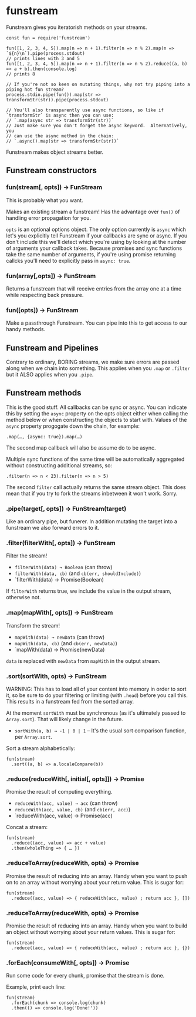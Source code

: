 # funstream

Funstream gives you iteratorish methods on your streams.

```
const fun = require('funstream')

fun([1, 2, 3, 4, 5]).map(n => n + 1).filter(n => n % 2).map(n => `${n}\n`).pipe(process.stdout)
// prints lines with 3 and 5
fun([1, 2, 3, 4, 5]).map(n => n + 1).filter(n => n % 2).reduce((a, b) => a + b).then(console.log)
// prints 8

// If you're not so keen on mutating things, why not try piping into a piping hot fun stream?
process.stdin.pipe(fun()).map(str => transformStr(str)).pipe(process.stdout)

// You'll also transparently use async functions, so like if `transformStr` is async then you can use:
// `.map(async str => transformStr(str))`
// Just make sure you don't forget the async keyword.  Alternatively, you
// can use the async method in the chain:
// `.async().map(str => transformStr(str))`
```

Funstream makes object streams better.

## Funstream constructors

### fun(stream[, opts]) → FunStream

This is probably what you want.

Makes an existing stream a funstream!  Has the advantage over `fun()` of
handling error propagation for you.

`opts` is an optional options object.  The only option currently is `async`
which let's you explicitly tell Funstream if your callbacks are sync or
async. If you don't include this we'll detect which you're using by looking
at the number of arguments your callback takes. Because promises and sync functions
take the same number of arguments, if you're using promise returning callcks you'll need to
explicitly pass in `async: true`.

### fun(array[,opts]) → FunStream

Returns a funstream that will receive entries from the array one at a time
while respecting back pressure.

### fun([opts]) → FunStream

Make a passthrough Funstream.  You can pipe into this to get access to our
handy methods.

## Funstream and Pipelines

Contrary to ordinary, BORING streams, we make sure errors are passed along
when we chain into something.  This applies when you `.map` or `.filter` but
it ALSO applies when you `.pipe`.

## Funstream methods

This is the good stuff.  All callbacks can be sync or async.  You can
indicate this by setting the `async` property on the opts object either when
calling the method below or when constructing the objects to start with.
Values of the `async` property progogate down the chain, for example:

`.map(…, {async: true}).map(…)`

The second map callback will also be assume do to be async.

Multiple sync functions of the same time will be automatically aggregated
without constructing additional streams, so:

`.filter(n => n < 23).filter(n => n > 5)`

The second `filter` call actually returns the same stream object.  This does
mean that if you try to fork the streams inbetween it won't work. Sorry.

### .pipe(target[, opts]) → FunStream(target)

Like an ordinary pipe, but funerer.  In addition mutating the target into a
funstream we also forward errors to it.

### .filter(filterWith[, opts]) → FunStream

Filter the stream! 

* `filterWith(data) → Boolean` (can throw)
* `filterWith(data, cb)` (and `cb(err, shouldInclude)`)
* `filterWith(data) → Promise(Boolean)

If `filterWith` returns true, we include the value in the output stream,
otherwise not.

### .map(mapWith[, opts]) → FunStream

Transform the stream! 

* `mapWith(data) → newData` (can throw)
* `mapWith(data, cb)` (and `cb(err, newData)`)
* `mapWith(data) → Promise(newData)

`data` is replaced with `newData` from `mapWith` in the output stream.

### .sort(sortWith, opts) → FunStream

WARNING: This has to load all of your content into memory in order to sort
it, so be sure to do your filtering or limiting (with `.head`) before you
call this. This results in a funstream fed from the sorted array.

At the moment `sortWith` must be synchronous (as it's ultimately passed to
`Array.sort`).  That will likely change in the future.

* `sortWith(a, b) → -1 | 0 | 1` – It's the usual sort comparison function, per `Array.sort`.

Sort a stream alphabetically:

```
fun(stream)
  .sort((a, b) => a.localeCompare(b))
```

### .reduce(reduceWith[, initial[, opts]]) → Promise

Promise the result of computing everything.

* `reduceWith(acc, value) → acc` (can throw)
* `reduceWith(acc, value, cb)` (and `cb(err, acc)`)
* `reduceWith(acc, value) → Promise(acc)

Concat a stream:
```
fun(stream)
  .reduce((acc, value) => acc + value)
  .then(wholeThing => { … })
```

### .reduceToArray(reduceWith, opts) → Promise

Promise the result of reducing into an array.  Handy when you want to push
on to an array without worrying about your return value. This is sugar for:

```
fun(stream)
  .reduce((acc, value) => { reduceWith(acc, value) ; return acc }, [])

```

### .reduceToArray(reduceWith, opts) → Promise

Promise the result of reducing into an array. Handy when you want to build
an object without worrying about your return values. This is sugar for:

```
fun(stream)
  .reduce((acc, value) => { reduceWith(acc, value) ; return acc }, {})
```

### .forEach(consumeWith[, opts]) → Promise

Run some code for every chunk, promise that the stream is done.

Example, print each line:
```
fun(stream)
  .forEach(chunk => console.log(chunk)
  .then(() => console.log('Done!'))
```